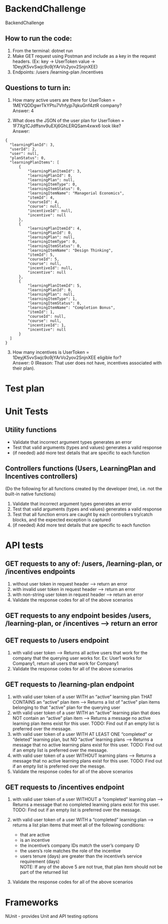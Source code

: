 # BackendChallenge
BackendChallenge


## How to run the code:
1. From the terminal:  dotnet run
2. Make GET request using Postman and include as a key in the request headers.
(Ex: key -> UserToken   value -> 1DeyjK5vvSwjc9o9jYArVo2yov2SnjnXEE)
3. Endpoints: 
/users 
/learning-plan 
/incentives


## Questions to turn in:

 1. How many active users are there for UserToken = 1MEYQDDgwrTkYPtu7Vhfyjp7qkuGnf4ztR company?  
  Answer: 4



  2. What does the JSON of the user plan for UserToken = 1F7Xg1CJdffsnv9uEXj6GhLERQSam4xwx6 look like?  
  Answer: 
  ```
  {
    "learningPlanId": 3,
    "userId": 2,
    "user": null,
    "planStatus": 0,
    "learningPlanItems": [
        {
            "learningPlanItemId": 3,
            "learningPlanId": 0,
            "learningPlan": null,
            "learningItemType": 0,
            "learningItemStatus": 0,
            "learningItemName": "Managerial Economics",
            "itemId": 4,
            "courseId": 4,
            "course": null,
            "incentiveId": null,
            "incentive": null
        },
        {
            "learningPlanItemId": 4,
            "learningPlanId": 0,
            "learningPlan": null,
            "learningItemType": 0,
            "learningItemStatus": 0,
            "learningItemName": "Design Thinking",
            "itemId": 5,
            "courseId": 5,
            "course": null,
            "incentiveId": null,
            "incentive": null
        },
        {
            "learningPlanItemId": 5,
            "learningPlanId": 0,
            "learningPlan": null,
            "learningItemType": 1,
            "learningItemStatus": 0,
            "learningItemName": "Completion Bonus",
            "itemId": 1,
            "courseId": null,
            "course": null,
            "incentiveId": 1,
            "incentive": null
        }
    ]
}
```

3. How many incentives is UserToken = 1DeyjK5vvSwjc9o9jYArVo2yov2SnjnXEE eligible for?   
 Answer: 0 (Reason: That user does not have, incentives associated with their plan).
 
 
# Test plan
# Unit Tests

## Utility functions
- Validate that incorrect argument types generates an error
- Test that valid arguments (types and values) generates a valid response
- (if needed) add more test details that are specific to each function

## Controllers functions (Users, LearningPlan and Incentives controllers)
(Do the following for all functions created by the developer (me), i.e. not the built-in native functions)
1. Validate that incorrect argument types generates an error
2. Test that valid arguments (types and values) generates a valid response
3. Test that all function errors are caught by each controllers try/catch blocks, and the expected exception is captured
4. (if needed) Add more test details that are specific to each function

# API tests

## GET requests to any of: /users, /learning-plan, or /incentives endpoints
1. without user token in request header —>  return an error
2. with invalid user token in request header —> return an error
3. with non-string user token in request header —> return an error
4. Validate the response codes for all of the above scenarios

## GET requests to any endpoint besides  /users, /learning-plan, or /incentives —> return an error

## GET requests to  /users endpoint
1. with valid user token —> Returns all active users that work for the company that the querying user works for. Ex: User1 works for Company1, return all users  that work for Company1
2. Validate the response codes for all of the above scenarios

## GET requests to  /learning-plan endpoint
1. with valid user token of a user WITH an “active” learning plan THAT CONTAINS an  “active” plan item —> Returns a list of "active" plan items belonging to that "active" plan for the querying user
2. with valid user token of a user WITH an “active” learning plan that does NOT contain an “active” plan item —> Returns a message no active learning plan items exist for this user. TODO: Find out if an empty list is preferred over the message.
3. with valid user token of a user WITH AT LEAST ONE “completed” or “deleted” learning plan, but NO “active” learning plans —> Returns a message that no active learning plans exist for this user. TODO: Find out if an empty list is preferred over the message.
4. with valid user token of a user WITHOUT learning plans —> Returns a message that no active learning plans exist for this user. TODO: Find out if an empty list is preferred over the messge.
5. Validate the response codes for all of the above scenarios

## GET requests to  /incentives endpoint
1. with valid user token of a user WITHOUT a “completed” learning plan —> Returns a message that no completed learning plans exist for this user. TODO: Find out if an empty list is preferred over the message.
2. with valid user token of a user WITH a “completed” learning plan —> returns a list plan items that meet all of the following conditions: 
    - that are active
    - is an incentive
    - the incentive’s company IDs match the user’s company ID
    - the users’s role matches the role of the incentive
    - users tenure (days) are greater than the incentive’s service requirement (days)  
NOTE: If any of the above 5 are not true, that plan item should not be part of the returned list

3. Validate the response codes for all of the above scenarios

# Frameworks
NUnit - provides Unit and API testing options


